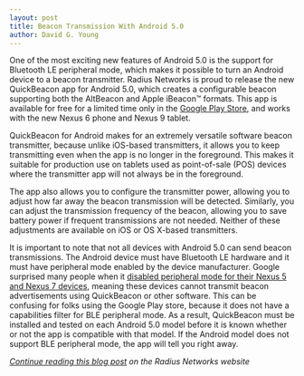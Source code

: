 ```yaml
---
layout: post
title: Beacon Transmission With Android 5.0
author: David G. Young
---
```


One of the most exciting new features of Android 5.0 is the support for Bluetooth LE peripheral mode, which makes it possible to turn an Android device to a beacon transmitter.  Radius Networks is proud to release the new QuickBeacon app for Android 5.0, which creates a configurable beacon supporting both the AltBeacon and Apple iBeacon&#8482;   formats.  This app is available for free for a limited time only in the [Google Play Store](https://play.google.com/store/apps/details?id=com.radiusnetworks.quickbeacon), and works with the new Nexus 6 phone and Nexus 9 tablet.

QuickBeacon for Android makes for an extremely versatile software beacon transmitter, because unlike iOS-based transmitters, it allows you to keep transmitting even when the app is no longer in the foreground.  This makes it suitable for production use on tablets used as point-of-sale (POS) devices where the transmitter app will not always be in the foreground.

The app also allows you to configure the transmitter power, allowing you to adjust how far away the beacon transmission will be detected.  Similarly, you can adjust the transmission frequency of the beacon, allowing you to save battery power if frequent transmissions are not needed.  Neither of these adjustments are available on iOS or OS X-based transmitters.

It is important to note that not all devices with Android 5.0 can send beacon transmissions.  The Android device must have Bluetooth LE hardware and it must have peripheral mode enabled by the device manufacturer.   Google surprised many people when it [disabled peripheral mode for their Nexus 5 and Nexus 7 devices](https://code.google.com/p/android-developer-preview/issues/detail?id=1570), meaning these devices cannot transmit beacon advertisements using QuickBeacon or other software.  This can be confusing for folks using the Google Play store, because it does not have a capabilities filter for BLE peripheral mode.  As a result, QuickBeacon must be installed and tested on each Android 5.0 model before it is known whether or not the app is compatible with that model.  If the Android model does not support BLE peripheral mode, the app will tell you right away.

<i>[Continue reading this blog post](http://developer.radiusnetworks.com/2014/11/18/beacon-transmission-with-android-5) on the Radius Networks website</i>
